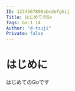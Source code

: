 ```yaml
---
ID: 1234567890abcdefghij
Title: はじめてのGo
Tags: Go:1.14
Author: "d-tsuji"
Private: false
---
```


# はじめに

はじめてのGoです
